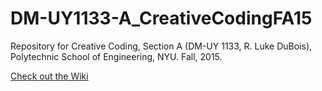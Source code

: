 # DM-UY1133-A_CreativeCodingFA15
Repository for Creative Coding, Section A (DM-UY 1133, R. Luke DuBois), Polytechnic School of Engineering, NYU. Fall, 2015.

[Check out the Wiki](../../wiki)
